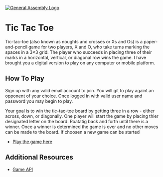 [![General Assembly Logo](https://camo.githubusercontent.com/1a91b05b8f4d44b5bbfb83abac2b0996d8e26c92/687474703a2f2f692e696d6775722e636f6d2f6b6538555354712e706e67)](https://generalassemb.ly/education/web-development-immersive)

# Tic Tac Toe

Tic-tac-toe (also known as noughts and crosses or Xs and Os) is a paper-and-pencil game for two players, X and O, who take turns marking the spaces in a 3×3 grid. The player who succeeds in placing three of their marks in a horizontal, vertical, or diagonal row wins the game. I have brought you a digital version to play on any computer or mobile platform.

## How To Play

Sign up with any valid email account to join. You will git to play againt an opponent of your choice. Once logged in with valid user name and password you may begin to play.

Your goal is to win the tic-tac-toe board by getting three in a row - either across, down, or diagonally. One player will start the game by placing thier designated letter on the board. Roatatig back and forth until there is a winner. Once a winner is determined the game is over and no other moves can be made to the board. If choosen a new game can be started

- [Play the game here](https://)

## Additional Resources

- [Game API](https://aqueous-atoll-85096.herokuapp.com)
